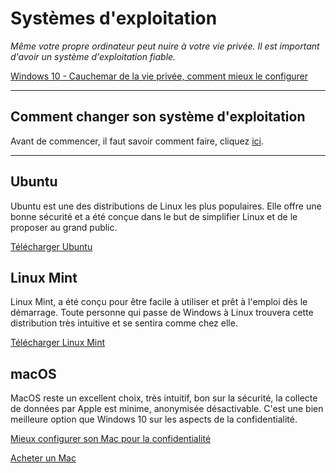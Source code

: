 # Systèmes d'exploitation

*Même votre propre ordinateur peut nuire à votre vie privée. Il est important d'avoir un système d'exploitation fiable.*

[Windows 10 - Cauchemar de la vie privée, comment mieux le configurer](/w10.md)

---

## Comment changer son système d'exploitation

Avant de commencer, il faut savoir comment faire, cliquez [ici](./tutolinux.md).

---

## Ubuntu

Ubuntu est une des distributions de Linux les plus populaires. Elle offre une bonne sécurité et a été conçue dans le but de simplifier Linux et de le proposer au grand public. 

[Télécharger Ubuntu](https://ubuntu.com/download/desktop)

## Linux Mint

Linux Mint, a été conçu pour être facile à utiliser et prêt à l'emploi dès le démarrage. Toute personne qui passe de Windows à Linux trouvera cette distribution très intuitive et se sentira comme chez elle.

[Télécharger Linux Mint](https://linuxmint.com)

## macOS

MacOS reste un excellent choix, très intuitif, bon sur la sécurité, la collecte de données par Apple est minime, anonymisée désactivable. C'est une bien meilleure option que Windows 10 sur les aspects de la confidentialité.

[Mieux configurer son Mac pour la confidentialité](./mac.md)

[Acheter un Mac](https://www.apple.com/fr/)


